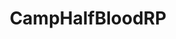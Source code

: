 ---
title: CampHalfBloodRP
crosslinks:
- HalfBloodHangout
- RelayForReddit
- explainlikeIAmA
- '2011'
- xkcd
- '2013'
---